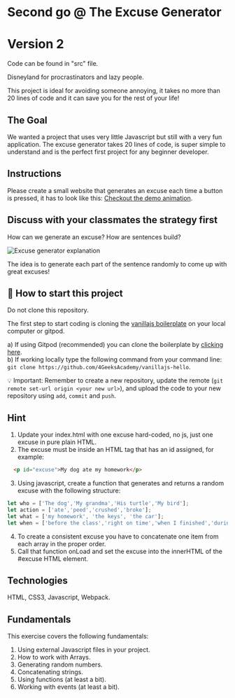 <!-- hide -->
# Second go @ The Excuse Generator 
# Version 2
<!-- endhide -->

Code can be found in "src" file.

Disneyland for procrastinators and lazy people. 

This project is ideal for avoiding someone annoying, it takes no more than 20 lines of code and it can save you for the rest of your life!

## The Goal

We wanted a project that uses very little Javascript but still with a very fun application. The excuse generator takes
20 lines of code, is super simple to understand and is the perfect first project for any beginner developer.

## Instructions

Please create a small website that generates an excuse each time a button is pressed, it has to look like this: [Checkout the demo animation](https://github.com/breatheco-de/tutorial-project-excuse-generator-javascript/blob/master/preview.gif?raw=true).

## Discuss with your classmates the strategy first

How can we generate an excuse? How are sentences build?

![Excuse generator explanation](https://github.com/breatheco-de/tutorial-project-excuse-generator-javascript/blob/master/explanation.gif?raw=true)

The idea is to generate each part of the sentence randomly to come up with great excuses!

## 🌱  How to start this project

Do not clone this repository.

The first step to start coding is cloning the [vanillajs boilerplate](https://github.com/4GeeksAcademy/vanillajs-hello) on your local computer or gitpod.

a) If using Gitpod (recommended) you can clone the boilerplate by [clicking here](https://github.com/4GeeksAcademy/vanillajs-hello).  
b) If working locally type the following command from your command line: `git clone https://github.com/4GeeksAcademy/vanillajs-hello`.  

💡 Important: Remember to create a new repository, update the remote (`git remote set-url origin <your new url>`), and upload the code to your new repository using `add`, `commit` and `push`.

## Hint

1. Update your index.html with one excuse hard-coded, no js, just one excuse in pure plain HTML.
2. The excuse must be inside an HTML tag that has an id assigned, for example:
```html
  <p id="excuse">My dog ate my homework</p>
```
3. Using javascript, create a function that generates and returns a random excuse with the following structure:
```js
let who = ['The dog','My grandma','His turtle','My bird'];
let action = ['ate','peed','crushed','broke'];
let what = ['my homework', 'the keys', 'the car'];
let when = ['before the class','right on time','when I finished','during my lunch','while I was praying'];
```
4. To create a consistent excuse you have to concatenate one item from each array in the proper order.
5. Call that function onLoad and set the excuse into the innerHTML of the #excuse HTML element.


## Technologies

HTML, CSS3, Javascript, Webpack.

## Fundamentals

This exercise covers the following fundamentals:

1. Using external Javascript files in your project.
2. How to work with Arrays.
3. Generating random numbers.
4. Concatenating strings.
5. Using functions (at least a bit).
6. Working with events (at least a bit).
